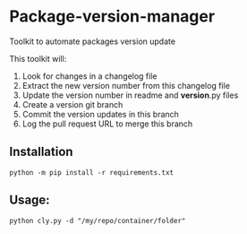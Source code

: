 # Package-version-manager
Toolkit to automate packages version update

This toolkit will:
1. Look for changes in a changelog file
2. Extract the new version number from this changelog file
3. Update the version number in readme and __version__.py files
4. Create a version git branch
5. Commit the version updates in this branch
6. Log the pull request URL to merge this branch

## Installation
```shell script
python -m pip install -r requirements.txt
```

## Usage:
```shell script
python cly.py -d "/my/repo/container/folder"
```
